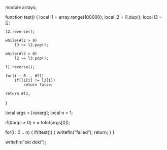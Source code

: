 module arrays;

function test()
{
	local l1 = array.range(100000);
	local l2 = l1.dup();
	local l3 = [];

	l2.reverse();

	while(#l2 > 0)
		l3 ~= l2.pop();

	while(#l3 > 0)
		l2 ~= l3.pop();

	l1.reverse();

	for(i : 0 .. #l1)
		if(l1[i] != l2[i])
			return false;

	return #l1;
}

local args = [vararg];
local n = 1;

if(#args > 0)
	n = toInt(args[0]);

for(i : 0 .. n)
{
	if(!test())
	{
		writefln("failed");
		return;
	}
}

writefln("oki doki");